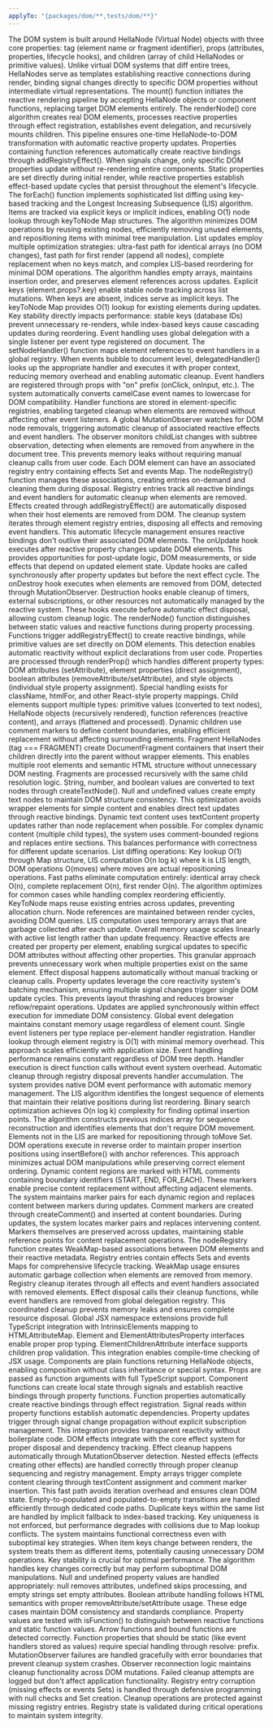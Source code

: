 ```yaml
---
applyTo: "{packages/dom/**,tests/dom/**}"
---
```


<technical-internals>
  <core-architecture>
    <reactive-rendering-system>
      <hellanode-architecture>
        The DOM system is built around HellaNode (Virtual Node) objects
        with three core properties: tag (element name or fragment identifier), props (attributes, properties, lifecycle hooks), and children (array of child HellaNodes or primitive values). Unlike virtual DOM systems that diff entire trees, HellaNodes serve as templates establishing reactive connections during render, binding signal changes directly to specific DOM properties without intermediate virtual representations.
      </hellanode-architecture>
      <mount-pipeline>
        The mount() function initiates the reactive rendering pipeline by accepting HellaNode objects or component functions, replacing target DOM elements entirely. The renderNode() core algorithm creates real DOM elements, processes reactive properties through effect registration, establishes event delegation, and recursively mounts children. This pipeline ensures one-time HellaNode-to-DOM transformation with automatic reactive property updates.
      </mount-pipeline>
      <reactive-property-binding>
        Properties containing function references automatically create reactive bindings through addRegistryEffect(). When signals change, only specific DOM properties update without re-rendering entire components. Static properties are set directly during initial render, while reactive properties establish effect-based update cycles that persist throughout the element's lifecycle.
      </reactive-property-binding>
    </reactive-rendering-system>
    <list-rendering-engine>
      <foreach-algorithm>
        The forEach() function implements sophisticated list diffing using key-based tracking and the Longest Increasing Subsequence (LIS) algorithm. Items are tracked via explicit keys or implicit indices, enabling O(1) node lookup through keyToNode Map structures. The algorithm minimizes DOM operations by reusing existing nodes, efficiently removing unused elements, and repositioning items with minimal tree manipulation.
      </foreach-algorithm>
      <diffing-strategies>
        List updates employ multiple optimization strategies: ultra-fast path for identical arrays (no DOM changes), fast path for first render (append all nodes), complete replacement when no keys match, and complex LIS-based reordering for minimal DOM operations. The algorithm handles empty arrays, maintains insertion order, and preserves element references across updates.
      </diffing-strategies>
      <key-based-optimization>
        Explicit keys (element.props?.key) enable stable node tracking across list mutations. When keys are absent, indices serve as implicit keys. The keyToNode Map provides O(1) lookup for existing elements during updates. Key stability directly impacts performance: stable keys (database IDs) prevent unnecessary re-renders, while index-based keys cause cascading updates during reordering.
      </key-based-optimization>
    </list-rendering-engine>
    <event-system>
      <global-delegation>
        Event handling uses global delegation with a single listener per event type registered on document. The setNodeHandler() function maps element references to event handlers in a global registry. When events bubble to document level, delegatedHandler() looks up the appropriate handler and executes it with proper context, reducing memory overhead and enabling automatic cleanup.
      </global-delegation>
      <handler-registration>
        Event handlers are registered through props with "on" prefix (onClick, onInput, etc.). The system automatically converts camelCase event names to lowercase for DOM compatibility. Handler functions are stored in element-specific registries, enabling targeted cleanup when elements are removed without affecting other event listeners.
      </handler-registration>
    </event-system>
  </core-architecture>
  <memory-management>
    <automatic-cleanup-system>
      <mutation-observer-integration>
        A global MutationObserver watches for DOM node removals, triggering automatic cleanup of associated reactive effects and event handlers. The observer monitors childList changes with subtree observation, detecting when elements are removed from anywhere in the document tree. This prevents memory leaks without requiring manual cleanup calls from user code.
      </mutation-observer-integration>
      <node-registry-architecture>
        Each DOM element can have an associated registry entry containing effects Set and events Map. The nodeRegistry() function manages these associations, creating entries on-demand and cleaning them during disposal. Registry entries track all reactive bindings and event handlers for automatic cleanup when elements are removed.
      </node-registry-architecture>
      <effect-lifecycle-management>
        Effects created through addRegistryEffect() are automatically disposed when their host elements are removed from DOM. The cleanup system iterates through element registry entries, disposing all effects and removing event handlers. This automatic lifecycle management ensures reactive bindings don't outlive their associated DOM elements.
      </effect-lifecycle-management>
    </automatic-cleanup-system>
    <lifecycle-hooks>
      <update-lifecycle>
        The onUpdate hook executes after reactive property changes update DOM elements. This provides opportunities for post-update logic, DOM measurements, or side effects that depend on updated element state. Update hooks are called synchronously after property updates but before the next effect cycle.
      </update-lifecycle>
      <destruction-lifecycle>
        The onDestroy hook executes when elements are removed from DOM, detected through MutationObserver. Destruction hooks enable cleanup of timers, external subscriptions, or other resources not automatically managed by the reactive system. These hooks execute before automatic effect disposal, allowing custom cleanup logic.
      </destruction-lifecycle>
    </lifecycle-hooks>
  </memory-management>
  <rendering-algorithms>
    <property-resolution>
      <reactive-vs-static-detection>
        The renderNode() function distinguishes between static values and reactive functions during property processing. Functions trigger addRegistryEffect() to create reactive bindings, while primitive values are set directly on DOM elements. This detection enables automatic reactivity without explicit declarations from user code.
      </reactive-vs-static-detection>
      <property-application-pipeline>
        Properties are processed through renderProp() which handles different property types: DOM attributes (setAttribute), element properties (direct assignment), boolean attributes (removeAttribute/setAttribute), and style objects (individual style property assignment). Special handling exists for className, htmlFor, and other React-style property mappings.
      </property-application-pipeline>
    </property-resolution>
    <child-resolution>
      <dynamic-content-handling>
        Child elements support multiple types: primitive values (converted to text nodes), HellaNode objects (recursively rendered), function references (reactive content), and arrays (flattened and processed). Dynamic children use comment markers to define content boundaries, enabling efficient replacement without affecting surrounding elements.
      </dynamic-content-handling>
      <fragment-processing>
        Fragment HellaNodes (tag === FRAGMENT) create DocumentFragment containers that insert their children directly into the parent without wrapper elements. This enables multiple root elements and semantic HTML structure without unnecessary DOM nesting. Fragments are processed recursively with the same child resolution logic.
      </fragment-processing>
    </child-resolution>
    <text-node-optimization>
      <primitive-value-handling>
        String, number, and boolean values are converted to text nodes through createTextNode(). Null and undefined values create empty text nodes to maintain DOM structure consistency. This optimization avoids wrapper elements for simple content and enables direct text updates through reactive bindings.
      </primitive-value-handling>
      <content-replacement-strategy>
        Dynamic text content uses textContent property updates rather than node replacement when possible. For complex dynamic content (multiple child types), the system uses comment-bounded regions and replaces entire sections. This balances performance with correctness for different update scenarios.
      </content-replacement-strategy>
    </text-node-optimization>
  </rendering-algorithms>
  <performance-optimizations>
    <list-diffing-complexity>
      <computational-analysis>
        List diffing operations: Key lookup O(1) through Map structure, LIS computation O(n log k) where k is LIS length, DOM operations O(moves) where moves are actual repositioning operations. Fast paths eliminate computation entirely: identical array check O(n), complete replacement O(n), first render O(n). The algorithm optimizes for common cases while handling complex reordering efficiently.
      </computational-analysis>
      <memory-patterns>
        KeyToNode maps reuse existing entries across updates, preventing allocation churn. Node references are maintained between render cycles, avoiding DOM queries. LIS computation uses temporary arrays that are garbage collected after each update. Overall memory usage scales linearly with active list length rather than update frequency.
      </memory-patterns>
    </list-diffing-complexity>
    <reactive-binding-efficiency>
      <effect-granularity>
        Reactive effects are created per property per element, enabling surgical updates to specific DOM attributes without affecting other properties. This granular approach prevents unnecessary work when multiple properties exist on the same element. Effect disposal happens automatically without manual tracking or cleanup calls.
      </effect-granularity>
      <update-batching>
        Property updates leverage the core reactivity system's batching mechanism, ensuring multiple signal changes trigger single DOM update cycles. This prevents layout thrashing and reduces browser reflow/repaint operations. Updates are applied synchronously within effect execution for immediate DOM consistency.
      </update-batching>
    </reactive-binding-efficiency>
    <event-delegation-benefits>
      <memory-footprint-reduction>
        Global event delegation maintains constant memory usage regardless of element count. Single event listeners per type replace per-element handler registration. Handler lookup through element registry is O(1) with minimal memory overhead. This approach scales efficiently with application size.
      </memory-footprint-reduction>
      <performance-characteristics>
        Event handling performance remains constant regardless of DOM tree depth. Handler execution is direct function calls without event system overhead. Automatic cleanup through registry disposal prevents handler accumulation. The system provides native DOM event performance with automatic memory management.
      </performance-characteristics>
    </event-delegation-benefits>
  </performance-optimizations>
  <advanced-algorithms>
    <longest-increasing-subsequence>
      <algorithm-implementation>
        The LIS algorithm identifies the longest sequence of elements that maintain their relative positions during list reordering. Binary search optimization achieves O(n log k) complexity for finding optimal insertion points. The algorithm constructs previous indices array for sequence reconstruction and identifies elements that don't require DOM movement.
      </algorithm-implementation>
      <dom-movement-minimization>
        Elements not in the LIS are marked for repositioning through toMove Set. DOM operations execute in reverse order to maintain proper insertion positions using insertBefore() with anchor references. This approach minimizes actual DOM manipulations while preserving correct element ordering.
      </dom-movement-minimization>
    </longest-increasing-subsequence>
    <comment-marker-system>
      <dynamic-content-boundaries>
        Dynamic content regions are marked with HTML comments containing boundary identifiers (START, END, FOR_EACH). These markers enable precise content replacement without affecting adjacent elements. The system maintains marker pairs for each dynamic region and replaces content between markers during updates.
      </dynamic-content-boundaries>
      <marker-management>
        Comment markers are created through createComment() and inserted at content boundaries. During updates, the system locates marker pairs and replaces intervening content. Markers themselves are preserved across updates, maintaining stable reference points for content replacement operations.
      </marker-management>
    </comment-marker-system>
    <registry-architecture>
      <element-association-mapping>
        The nodeRegistry function creates WeakMap-based associations between DOM elements and their reactive metadata. Registry entries contain effects Sets and events Maps for comprehensive lifecycle tracking. WeakMap usage ensures automatic garbage collection when elements are removed from memory.
      </element-association-mapping>
      <cleanup-coordination>
        Registry cleanup iterates through all effects and event handlers associated with removed elements. Effect disposal calls their cleanup functions, while event handlers are removed from global delegation registry. This coordinated cleanup prevents memory leaks and ensures complete resource disposal.
      </cleanup-coordination>
    </registry-architecture>
  </advanced-algorithms>
  <integration-patterns>
    <jsx-compatibility>
      <type-system-integration>
        Global JSX namespace extensions provide full TypeScript integration with IntrinsicElements mapping to HTMLAttributeMap. Element and ElementAttributesProperty interfaces enable proper prop typing. ElementChildrenAttribute interface supports children prop validation. This integration enables compile-time checking of JSX usage.
      </type-system-integration>
      <component-function-pattern>
        Components are plain functions returning HellaNode objects, enabling composition without class inheritance or special syntax. Props are passed as function arguments with full TypeScript support. Component functions can create local state through signals and establish reactive bindings through property functions.
      </component-function-pattern>
    </jsx-compatibility>
    <reactive-system-integration>
      <signal-binding-automation>
        Function properties automatically create reactive bindings through effect registration. Signal reads within property functions establish automatic dependencies. Property updates trigger through signal change propagation without explicit subscription management. This integration provides transparent reactivity without boilerplate code.
      </signal-binding-automation>
      <effect-lifecycle-coordination>
        DOM effects integrate with the core effect system for proper disposal and dependency tracking. Effect cleanup happens automatically through MutationObserver detection. Nested effects (effects creating other effects) are handled correctly through proper cleanup sequencing and registry management.
      </effect-lifecycle-coordination>
    </reactive-system-integration>
  </integration-patterns>
  <edge-case-handling>
    <list-update-scenarios>
      <empty-array-handling>
        Empty arrays trigger complete content clearing through textContent assignment and comment marker insertion. This fast path avoids iteration overhead and ensures clean DOM state. Empty-to-populated and populated-to-empty transitions are handled efficiently through dedicated code paths.
      </empty-array-handling>
      <key-collision-management>
        Duplicate keys within the same list are handled by implicit fallback to index-based tracking. Key uniqueness is not enforced, but performance degrades with collisions due to Map lookup conflicts. The system maintains functional correctness even with suboptimal key strategies.
      </key-collision-management>
      <dynamic-key-changes>
        When item keys change between renders, the system treats them as different items, potentially causing unnecessary DOM operations. Key stability is crucial for optimal performance. The algorithm handles key changes correctly but may perform suboptimal DOM manipulations.
      </dynamic-key-changes>
    </list-update-scenarios>
    <property-edge-cases>
      <null-undefined-handling>
        Null and undefined property values are handled appropriately:
        null removes attributes, undefined skips processing, and empty strings set empty attributes. Boolean attribute handling follows HTML semantics with proper removeAttribute/setAttribute usage. These edge cases maintain DOM consistency and standards compliance.
      </null-undefined-handling>
      <function-vs-value-disambiguation>
        Property values are tested with isFunction() to distinguish between reactive functions and static function values. Arrow functions and bound functions are detected correctly. Function properties that should be static (like event handlers stored as values) require special handling through resolve: prefix.
      </function-vs-value-disambiguation>
    </property-edge-cases>
    <cleanup-error-handling>
      <observer-failure-recovery>
        MutationObserver failures are handled gracefully with error boundaries that prevent cleanup system crashes. Observer reconnection logic maintains cleanup functionality across DOM mutations. Failed cleanup attempts are logged but don't affect application functionality.
      </observer-failure-recovery>
      <registry-corruption-protection>
        Registry entry corruption (missing effects or events Sets) is handled through defensive programming with null checks and Set creation. Cleanup operations are protected against missing registry entries. Registry state is validated during critical operations to maintain system integrity.
      </registry-corruption-protection>
    </cleanup-error-handling>
  </edge-case-handling>
</technical-internals>